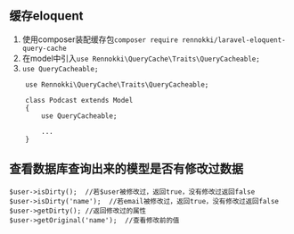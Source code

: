 ## 缓存eloquent
1. 使用composer装配缓存包`composer require rennokki/laravel-eloquent-query-cache`
2. 在model中引入`use Rennokki\QueryCache\Traits\QueryCacheable;`
3. `use QueryCacheable;`
```
    use Rennokki\QueryCache\Traits\QueryCacheable;
    
    class Podcast extends Model
    {
        use QueryCacheable;
    
        ...
    }
```
## 查看数据库查询出来的模型是否有修改过数据
```
$user->isDirty();  //若$user被修改过，返回true，没有修改过返回false
$user->isDirty('name');  //若email被修改过，返回true，没有修改过返回false
$user->getDirty(); //返回修改过的属性
$user->getOriginal('name');  //查看修改前的值
```